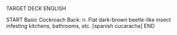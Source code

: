 TARGET DECK
ENGLISH

START
Basic
Cockroach
Back: n. Flat dark-brown beetle-like insect infesting kitchens, bathrooms, etc. [spanish cucaracha]
END
